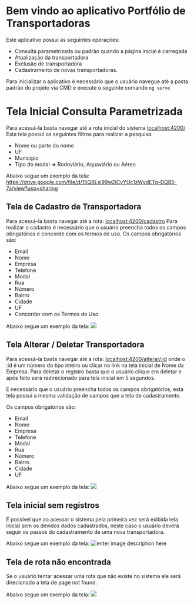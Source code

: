 ﻿# Bem vindo ao aplicativo Portfólio de Transportadoras

Este aplicativo possui as seguintes operações:

 - Consulta parametrizada ou padrão quando a página inicial é carregada
 - Atualização da transportadora
 - Exclusão de transportadora
 - Cadastramento de novas transportadoras.

Para inicializar o aplicativo é necessário que o usuário navegue até a pasta padrão do projeto via CMD e execute o seguinte comando `ng serve`

# Tela Inicial Consulta Parametrizada
Para acessá-la basta navegar até a rota inicial do sistema [localhost:4200/](localhost:4200/)
Esta tela possui os seguintes filtros para realizar a pesquisa:

 - Nome ou parte do nome
 - UF
 - Município
 - Tipo do modal => Rodoviário, Aquaviário ou Aéreo

Abaixo segue um exemplo da tela:
https://drive.google.com/file/d/15QBLsi99wZjCyYUc1zWydETq-DQB5-7a/view?usp=sharing

## Tela de Cadastro de Transportadora
Para acessá-la basta navegar até a rota: [localhost:4200/cadastro](localhost:4200/cadastro)
Para realizar o cadastro é necessário que o usuário preencha todos os campos obrigatórios e concorde com os termos de uso.
Os campos obrigatórios são:

 - Email
 - Nome
 - Empresa
 - Telefone
 - Modal
 - Rua
 - Número
 - Bairro
 - Cidade
 - UF
 - Concordar com os Termos de Uso

Abaixo segue um exemplo da tela:
![
](https://lh3.googleusercontent.com/__GrydDS2YrImN46AzPjTFQ2bDAhVhJ-wmjBo8KbYE3Cv66EUr92QTW5FV9Sy9htcafuV44QSXAe "tela de cadastro")

## Tela Alterar / Deletar Transportadora

Para acessá-la basta navegar até a rota: [localhost:4200/alterar/:id](localhost:4200/alterar/1) onde o :id é um número do tipo inteiro ou clicar no link na tela inicial de Nome da Empresa.
Para deletar o registro basta que o usuário clique em deletar e após feito será redirecionado para tela inicial em 5 segundos.

É necessário que o usuário preencha todos os campos obrigatórios, esta tela possui a mesma validação de campos que a tela de cadastramento.

Os campos obrigatórios são:
 - Email
 - Nome
 - Empresa
 - Telefone
 - Modal
 - Rua
 - Número
 - Bairro
 - Cidade
 - UF
 
Abaixo segue um exemplo da tela:
![
](https://lh3.googleusercontent.com/UZdgzTEsx5a61lY2g5Prfy_2yvczJSOCGRXoWFxGtCYtSnGPaol15laC_240MK4AzoHjwTpzkWAg "tela de alterar")

## Tela inicial sem registros

É possível que ao acessar o sistema pela primeira vez será exibida tela inicial sem os devidos dados cadastrados, neste caso o usuário deverá seguir os passos do cadastramento de uma nova transportadora.

Abaixo segue um exemplo da tela:
![enter image description here](https://lh3.googleusercontent.com/fOhk0n5-zv7OI7oKpaBMw6W-mRge4UUU80Z6bHoCdoWpHfceYLRPHhGTSu0j8saxzQVn6P1Uwosc "tela sem registros")


## Tela de rota não encontrada
Se o usuário tentar acessar uma rota que não existe no sistema ele será direcionado a tela de page not found.

Abaixo segue um exemplo da tela:
![
](https://lh3.googleusercontent.com/mH8I-j1RDPBvX6WyJopncBWZEss3NKvwvRkBoyvySUY15XqTjbjIa8kSDSsqGH2SCkmK2nQ683Yq "rota não encontrada")
